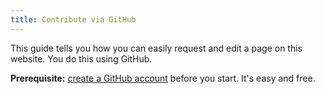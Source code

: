 ```yaml
---
title: Contribute via GitHub
---
```


This guide tells you how you can easily request and edit a page on this website. You do this using GitHub.

**Prerequisite:** [create a GitHub account](https://github.com/join) before you start. It's easy and free.





